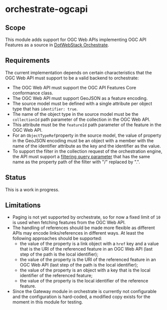 # orchestrate-ogcapi

## Scope

This module adds support for OGC Web APIs implementing OGC API Features as a source in [DotWebStack Orchestrate](https://github.com/dotwebstack/orchestrate).

## Requirements

The current implementation depends on certain characteristics that the OGC Web API must support to be a valid backend to orchestrate:

* The OGC Web API must support the OGC API Features Core conformance class.
* The OGC Web API must support GeoJSON as a feature encoding.
* The source model must be defined with a single attribute per object type that has `identifier: true`.
* The name of the object type in the source model must be the `collectionId` path parameter of the collection in the OGC Web API.
* This attribute must be the `featureId` path parameter of the feature in the OGC Web API.
* For an `ObjectTypeRef`property in the source model, the value of property in the GeoJSON encoding must be an object with a member with the name of the identifier attribute as the key and the identifier as the value.
* To support the filter in the collection request of the orchestration engine, the API must support a [filtering query parameter](http://docs.opengeospatial.org/is/17-069r4/17-069r4.html#_parameters_for_filtering_on_feature_properties) that has the same name as the property path of the filter with "/" replaced by ".".

## Status

This is a work in progress.

## Limitations

* Paging is not yet supported by orchestrate, so for now a fixed limit of `10` is used when fetching features from the OGC Web API.
* The handling of references should be made more flexible as different APIs may encode links/references in different ways. At least the following approaches should be supported:
  * the value of the property is a link object with a `href` key and a value that is the URI of the referenced feature in an OGC Web API (last step of the path is the local identifier);
  * the value of the property is the URI of the referenced feature in an OGC Web API (last step of the path is the local identifier);
  * the value of the property is an object with a key that is the local identifier of the referenced feature;
  * the value of the property is the local identifier of the reference feature.
* Since the Gateway module in orchestrate is currently not configurable and the configuration is hard-coded, a modified copy exists for the moment in this module for testing.




